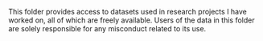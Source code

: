 This folder provides access to datasets used in research projects I have worked on, all of which are freely available. Users of the data in this folder are solely responsible for any misconduct related to its use.
